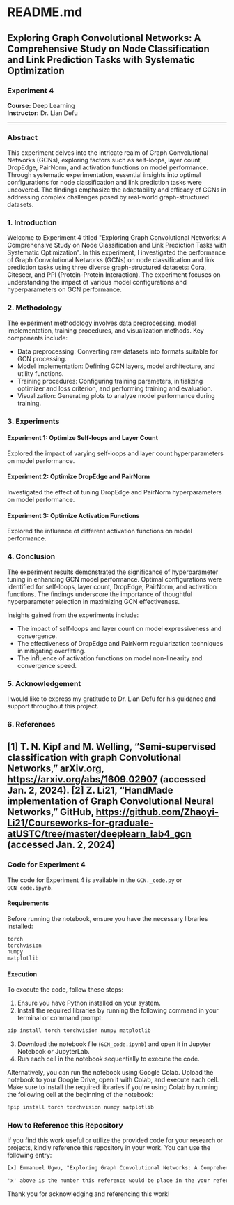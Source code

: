 # README.md

## Exploring Graph Convolutional Networks: A Comprehensive Study on Node Classification and Link Prediction Tasks with Systematic Optimization

### Experiment 4

**Course:** Deep Learning  
**Instructor:** Dr. Lian Defu

---

### Abstract

This experiment delves into the intricate realm of Graph Convolutional Networks (GCNs), exploring factors such as self-loops, layer count, DropEdge, PairNorm, and activation functions on model performance. Through systematic experimentation, essential insights into optimal configurations for node classification and link prediction tasks were uncovered. The findings emphasize the adaptability and efficacy of GCNs in addressing complex challenges posed by real-world graph-structured datasets.

### 1. Introduction

Welcome to Experiment 4 titled "Exploring Graph Convolutional Networks: A Comprehensive Study on Node Classification and Link Prediction Tasks with Systematic Optimization". In this experiment, I investigated the performance of Graph Convolutional Networks (GCNs) on node classification and link prediction tasks using three diverse graph-structured datasets: Cora, Citeseer, and PPI (Protein-Protein Interaction). The experiment focuses on understanding the impact of various model configurations and hyperparameters on GCN performance.

### 2. Methodology

The experiment methodology involves data preprocessing, model implementation, training procedures, and visualization methods. Key components include:
- Data preprocessing: Converting raw datasets into formats suitable for GCN processing.
- Model implementation: Defining GCN layers, model architecture, and utility functions.
- Training procedures: Configuring training parameters, initializing optimizer and loss criterion, and performing training and evaluation.
- Visualization: Generating plots to analyze model performance during training.

### 3. Experiments

#### Experiment 1: Optimize Self-loops and Layer Count
Explored the impact of varying self-loops and layer count hyperparameters on model performance.

#### Experiment 2: Optimize DropEdge and PairNorm
Investigated the effect of tuning DropEdge and PairNorm hyperparameters on model performance.

#### Experiment 3: Optimize Activation Functions
Explored the influence of different activation functions on model performance.

### 4. Conclusion

The experiment results demonstrated the significance of hyperparameter tuning in enhancing GCN model performance. Optimal configurations were identified for self-loops, layer count, DropEdge, PairNorm, and activation functions. The findings underscore the importance of thoughtful hyperparameter selection in maximizing GCN effectiveness.

Insights gained from the experiments include:

- The impact of self-loops and layer count on model expressiveness and convergence.
- The effectiveness of DropEdge and PairNorm regularization techniques in mitigating overfitting.
- The influence of activation functions on model non-linearity and convergence speed.

### 5. Acknowledgement

I would like to express my gratitude to Dr. Lian Defu for his guidance and support throughout this project.

### 6. References
[1] T. N. Kipf and M. Welling, “Semi-supervised classification with graph Convolutional Networks,” arXiv.org, https://arxiv.org/abs/1609.02907 (accessed Jan. 2, 2024).
[2] Z. Li21, “HandMade implementation of Graph Convolutional Neural Networks,” GitHub, https://github.com/Zhaoyi-Li21/Courseworks-for-graduate-atUSTC/tree/master/deeplearn_lab4_gcn (accessed Jan. 2, 2024)
---

### Code for Experiment 4

The code for Experiment 4 is available in the `GCN._code.py` or  `GCN_code.ipynb`.

#### Requirements

Before running the notebook, ensure you have the necessary libraries installed:

```bash
torch
torchvision
numpy
matplotlib
```

#### Execution

To execute the code, follow these steps:

1. Ensure you have Python installed on your system.
2. Install the required libraries by running the following command in your terminal or command prompt:

```bash
pip install torch torchvision numpy matplotlib
```

3. Download the notebook file (`GCN_code.ipynb`) and open it in Jupyter Notebook or JupyterLab.
4. Run each cell in the notebook sequentially to execute the code.

Alternatively, you can run the notebook using Google Colab. Upload the notebook to your Google Drive, open it with Colab, and execute each cell. Make sure to install the required libraries if you're using Colab by running the following cell at the beginning of the notebook:

```python
!pip install torch torchvision numpy matplotlib
```

### How to Reference this Repository

If you find this work useful or utilize the provided code for your research or projects, kindly reference this repository in your work. You can use the following entry:

```latex
[x] Emmanuel Ugwu, "Exploring Graph Convolutional Networks: A Comprehensive Study on Node Classification and Link Prediction Tasks with Systematic Optimization", 2023. GitHub Repository. [Online]. Available: [GitHub](https://github.com/UEmmanuel5/deep-learning-ustc-2023/tree/master/Exp4).

'x' above is the number this reference would be place in the your reference section.

```

Thank you for acknowledging and referencing this work!